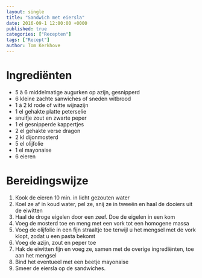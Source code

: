 ```yaml
---
layout: single
title: "Sandwich met eiersla"
date: 2016-09-1 12:00:00 +0000
published: true
categories: ["Recepten"]
tags: ["Recept"]
author: Tom Kerkhove
---
```


# Ingrediënten

- 5 à 6 middelmatige augurken op azijn, gesnipperd
- 6 kleine zachte sanwiches of sneden witbrood
- 1 à 2 kl rode of witte wijnazijn
- 1 el gehakte platte peterselie
- snuifje zout en zwarte peper
- 1 el gesnipperde kappertjes
- 2 el gehakte verse dragon
- 2 kl dijonmosterd
- 5 el olijfolie
- 1 el mayonaise
- 6 eieren

# Bereidingswijze

1. Kook de eieren 10 min. in licht gezouten water
2. Koel ze af in koud water, pel ze, snij ze in tweeën en haal de dooiers uit de eiwitten
3. Haal de droge eigelen door een zeef. Doe de eigelen in een kom
4. Voeg de mosterd toe en meng met een vork tot een homogene massa
5. Voeg de olijfolie in een fijn straaltje toe terwijl u het mengsel met de vork klopt, zodat u een pasta bekomt
6. Voeg de azijn, zout en peper toe
7. Hak de eiwitten fijn en voeg ze, samen met de overige ingrediënten, toe aan het mengsel
8. Bind het eventueel met een beetje mayonaise
9. Smeer de eiersla op de sandwiches.